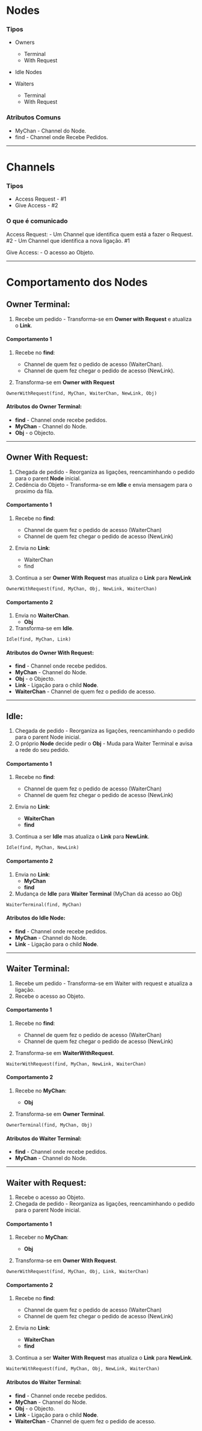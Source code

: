 # Nodes

### Tipos 
- Owners  
    - Terminal
    - With Request

- Idle Nodes

- Waiters 
    - Terminal
    - With Request


### Atributos Comuns 
- MyChan - Channel do Node.
- find - Channel onde Recebe Pedidos.

---

# Channels

### Tipos

- Access Request - #1
- Give Access - #2

### O que é comunicado

Access Request:
    - Um Channel que identifica quem está a fazer o Request. #2
    - Um Channel que identifica a nova ligação. #1

Give Access:
    - O acesso ao Objeto.

---

# Comportamento dos Nodes

## Owner Terminal:
1. Recebe um pedido - Transforma-se em **Owner with Request** e atualiza o **Link**.

#### Comportamento 1
1. Recebe no **find**:
    - Channel de quem fez o pedido de acesso (WaiterChan).
    - Channel de quem fez chegar o pedido de acesso (NewLink).

2. Transforma-se em **Owner with Request**

`OwnerWithRequest(find, MyChan, WaiterChan, NewLink, Obj)`


#### Atributos do Owner Terminal:
- **find** - Channel onde recebe pedidos.
- **MyChan** - Channel do Node.
- **Obj** - o Objecto. 


---
## Owner With Request:
1. Chegada de pedido - Reorganiza as ligações, reencaminhando o pedido para o parent **Node** inicial. 
2. Cedência do Objeto - Transforma-se em **Idle** e envia mensagem para o proximo da fila.

#### Comportamento 1

1. Recebe no **find**:
    - Channel de quem fez o pedido de acesso (WaiterChan)
    - Channel de quem fez chegar o pedido de acesso (NewLink)

2. Envia no **Link**:
    - WaiterChan
    - find

3. Continua a ser **Owner With Request** mas atualiza o **Link** para **NewLink**

`OwnerWithRequest(find, MyChan, Obj, NewLink, WaiterChan)`

#### Comportamento 2

1. Envia no **WaiterChan**.
    - **Obj**
2. Transforma-se em **Idle**.

`Idle(find, MyChan, Link)`

#### Atributos do Owner With Request:
- **find** - Channel onde recebe pedidos.
- **MyChan** - Channel do Node.
- **Obj** - o Objecto. 
- **Link** - Ligação para o child **Node**.
- **WaiterChan** - Channel de quem fez o pedido de acesso.

---

## Idle: 
1.  Chegada de pedido - Reorganiza as ligações, reencaminhando o pedido para o parent Node inicial.
2. O próprio **Node** decide pedir o **Obj** - Muda para Waiter Terminal e avisa a rede do seu pedido.


#### Comportamento 1

1. Recebe no **find**:
    - Channel de quem fez o pedido de acesso (WaiterChan)
    - Channel de quem fez chegar o pedido de acesso (NewLink)

2. Envia no **Link**:
    - **WaiterChan**
    - **find**

3. Continua a ser **Idle** mas atualiza o **Link** para **NewLink**.

`Idle(find, MyChan, NewLink)`

#### Comportamento 2
1. Envia no **Link**:
    - **MyChan** 
    - **find**
2. Mudança de **Idle** para **Waiter Terminal**
    (MyChan dá acesso ao Obj)

`WaiterTerminal(find, MyChan)`

#### Atributos do Idle Node:
- **find** - Channel onde recebe pedidos.
- **MyChan** - Channel do Node.
- **Link** - Ligação para o child **Node**.


-------
## Waiter Terminal:
1. Recebe um pedido - Transforma-se em Waiter with request e atualiza a ligação.
2. Recebe o acesso ao Objeto.


#### Comportamento 1 
1. Recebe no **find**:
    - Channel de quem fez o pedido de acesso (WaiterChan)
    - Channel de quem fez chegar o pedido de acesso (NewLink)

2. Transforma-se em **WaiterWithRequest**.

`WaiterWithRequest(find, MyChan, NewLink, WaiterChan)`

#### Comportamento 2 
1. Recebe no **MyChan**:
    - **Obj**

2. Transforma-se em **Owner Terminal**.

`OwnerTerminal(find, MyChan, Obj)`

#### Atributos do Waiter Terminal:
- **find** - Channel onde recebe pedidos.
- **MyChan** - Channel do Node.

------
## Waiter with Request:

1. Recebe o acesso ao Objeto. 
2. Chegada de pedido - Reorganiza as ligações, reencaminhando o pedido para o parent Node inicial.


#### Comportamento 1
1. Receber no **MyChan**:
    - **Obj**

2. Transforma-se em **Owner With Request**.

`OwnerWithRequest(find, MyChan, Obj, Link, WaiterChan)`

#### Comportamento 2

1. Recebe no **find**:
    - Channel de quem fez o pedido de acesso (WaiterChan)
    - Channel de quem fez chegar o pedido de acesso (NewLink)

2. Envia no **Link**:
    - **WaiterChan**
    - **find**

3. Continua a ser **Waiter With Request** mas atualiza o **Link** para **NewLink**.

`WaiterWithRequest(find, MyChan, Obj, NewLink, WaiterChan)`


#### Atributos do Waiter Terminal:
- **find** - Channel onde recebe pedidos.
- **MyChan** - Channel do Node.
- **Obj** - o Objecto. 
- **Link** - Ligação para o child **Node**.
- **WaiterChan** - Channel de quem fez o pedido de acesso.
